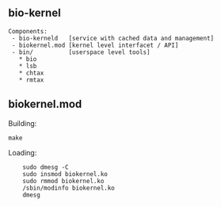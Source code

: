 bio-kernel
----------

```
Components:
 - bio-kerneld   [service with cached data and management]
 - biokernel.mod [kernel level interfacet / API]
 - bin/          [userspace level tools]
   * bio
   * lsb
   * chtax
   * rmtax
```


## biokernel.mod

Building:

```
make
```


Loading:
```
	sudo dmesg -C
	sudo insmod biokernel.ko
	sudo rmmod biokernel.ko
	/sbin/modinfo biokernel.ko
	dmesg
```

